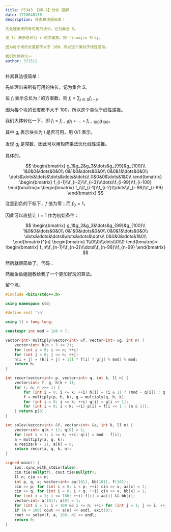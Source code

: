 ```yaml
---
title: P5343 【XR-1】分块 题解
date: 1710040130
description: 朴素算法很简单：

先处理出来所有可用的块长，记为集合 S。

设 fi 表示总长为 i 的方案数，则 fisumjin Sfij。

因为每个块的长度都不大于 100，所以这个类似于线性递推。

我们大体转化一
author: 371511
---
```


朴素算法很简单：

先处理出来所有可用的块长，记为集合 $S$。

设 $f_i$ 表示总长为 $i$ 的方案数，则 $f_i=\sum_{j\in S}f_{i-j}$。

因为每个块的长度都不大于 $100$，所以这个类似于线性递推。

我们大体转化一下，即 $f_i=f_{i-1}g_1+\dots+f_{i-100}g_{100}$。

其中 $g_i$ 表示块长为 $i$ 是否可用，用 $0/1$ 表示。

发现 $g_i$ 是常数，因此可以用矩阵乘法优化线性递推。

具体的，

$$
\begin{bmatrix}
g_1&g_2&g_3&\dots&g_{99}&g_{100}\\
1&0&0&\dots&0&0\\
0&1&0&\dots&0&0\\
0&0&1&\dots&0&0\\
\dots&\dots&\dots&\dots&\dots&\dots\\
0&0&0&\dots&1&0\\
\end{bmatrix}
\begin{bmatrix}
f_{i-1}\\f_{i-2}\\f_{i-3}\\\dots\\f_{i-99}\\f_{i-100}
\end{bmatrix}=
\begin{bmatrix}
f_i\\f_{i-1}\\f_{i-2}\\\dots\\f_{i-98}\\f_{i-99}
\end{bmatrix}
$$

注意到负的下标下，$f$ 值为零；而 $f_0=1$，

因此可以直接让 $i=1$ 作为初始条件：

$$
\begin{bmatrix}
g_1&g_2&g_3&\dots&g_{99}&g_{100}\\
1&0&0&\dots&0&0\\
0&1&0&\dots&0&0\\
0&0&1&\dots&0&0\\
\dots&\dots&\dots&\dots&\dots&\dots\\
0&0&0&\dots&1&0\\
\end{bmatrix}^{n}
\begin{bmatrix}
1\\0\\0\\\dots\\0\\0
\end{bmatrix}=
\begin{bmatrix}
f_n\\f_{n-1}\\f_{n-2}\\\dots\\f_{n-98}\\f_{n-99}
\end{bmatrix}
$$

然后就很简单了。代码：

然而鱼鱼姐姐教给我了一个更加好玩的算法。

留个坑。

```cpp
#include <bits/stdc++.h>

using namespace std;

#define endl '\n'

using ll = long long;

constexpr int mod = 1e9 + 7;

vector<int> multiply(vector<int> &f, vector<int> &g, int n) {
	vector<int> h(n + 3 << 2);
	for (int i = 0; i <= n; ++i)
	for (int j = 0; j <= n; ++j)
	h[i + j] = (h[i + j] + 1ll * f[i] * g[j] % mod) % mod;
	return h;
}

int recur(vector<int> p, vector<int> q, int k, ll n) {
	vector<int> f, g, h(k + 1);
	for (; n; n >>= 1) {
		for (int i = 0; i <= k; ++i) h[i] = (i & 1) ? (mod - q[i]) : q[i];
		f = multiply(p, h, k), g = multiply(q, h, k);
		for (int i = 0; i <= k; ++i) q[i] = g[i << 1];
		for (int i = 0; i < k; ++i) p[i] = f[i << 1 | (n & 1)];
	} return p[0];
}

int solev(vector<int> &f, vector<int> &a, int k, ll n) {
	vector<int> q(k + 1); q[0] = 1;
	for (int i = 1; i <= k; ++i) q[i] = mod - f[i];
	a = multiply(a, q, k);
	a.resize(k + 1), a[k] = 0;
	return recur(a, q, k, n);
}

signed main() {
	ios::sync_with_stdio(false);
	cin.tie(nullptr), cout.tie(nullptr);
	ll n; cin >> n;
	int p, q, x; vector<int> aa(101), bb(101), f(101);
	cin >> p; for (int i = 0; i < p; ++i) cin >> x, aa[x] = 1;
	cin >> q; for (int i = 0; i < q; ++i) cin >> x, bb[x] = 1;
	for (int i = 1; i <= 100; ++i) f[i] = aa[i] && bb[i];
	vector<int> a(101); a[0] = 1;
	for (int i = 1; i < 100 && i <= n; ++i) for (int j = 1; j <= i; ++j) a[i] = (a[i] + 1ll * f[j] * a[i - j] % mod) % mod;
	if (n < 100) cout << a[n] << endl, exit(0);
	cout << solev(f, a, 100, n) << endl;
	return 0;
}
```
